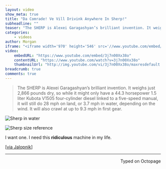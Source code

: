 ```yaml
---
layout: video
show_meta: true
title: "Da Comrade! Ve Vill Drivink Anywhere In Sherp!"
subheadline: ""
teaser: "The SHERP is Alexei Garagashyan’s brilliant invention. It weighs just 2,866 pounds dry, so while it might only have a 44.3 horsepower 1.5 liter Kubota V1505 four-cylinder diesel linked to a five-speed manual, it will still do 28 mph on land, or 3.7 mph in water, depending on the wind. It will also crawl at up to 9.3 mph in first gear."
categories:
    - videos
author: Morgan
iframe: "<iframe width='970' height='546' src='//www.youtube.com/embed/3j7n00Xx38o' frameborder='0' allowfullscreen></iframe>"
video:
    embedURL: "https://www.youtube.com/embed/3j7n00Xx38o"
    contentURL: "https://www.youtube.com/watch?v=3j7n00Xx38o"
    thumbnailUrl: "http://img.youtube.com/vi/3j7n00Xx38o/maxresdefault.jpg"
breadcrumb: true
comments: true
---
```


> The SHERP is Alexei Garagashyan’s brilliant invention. It weighs just 2,866 pounds dry, so while it might only have a 44.3 horsepower 1.5 liter Kubota V1505 four-cylinder diesel linked to a five-speed manual, it will still do 28 mph on land, or 3.7 mph in water, depending on the wind. It will also crawl at up to 9.3 mph in first gear.

![Sherp in water](http://imgur.com/aLvojeA.jpg)

![Sherp size reference](http://imgur.com/DATCqk3.jpg)

I want one. I need this **ridiculous** machine in my life.

[[via Jalopnik](http://truckyeah.jalopnik.com/the-russians-make-the-best-truck-in-the-universe-for-5-1758030433)]

 ---
<p align="right">Typed on Octopage</p>
